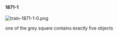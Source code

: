 #### 1871-1
![train-1871-1-0.png](https://github.com/lil-lab/nlvr/raw/master/nlvr/train/images/52/train-1871-1-0.png "train-1871-1-0.png")

one of the grey square contains exactly five objects